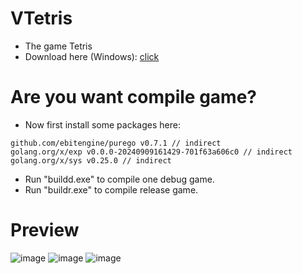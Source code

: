 # VTetris
- The game Tetris
- Download here (Windows): [click](https://github.com/VennDev/VTetris/releases/tag/1.0)

# Are you want compile game?
- Now first install some packages here:
```
github.com/ebitengine/purego v0.7.1 // indirect
golang.org/x/exp v0.0.0-20240909161429-701f63a606c0 // indirect
golang.org/x/sys v0.25.0 // indirect
```
- Run "buildd.exe" to compile one debug game.
- Run "buildr.exe" to compile release game.

# Preview
![image](https://github.com/user-attachments/assets/e3e40734-7536-49fe-a02e-48647e6d7691)
![image](https://github.com/user-attachments/assets/98fcddde-5b84-4b5a-a486-ad87458ba0b1)
![image](https://github.com/user-attachments/assets/95983a7d-df2c-4916-b5ad-8f0439fb3990)
